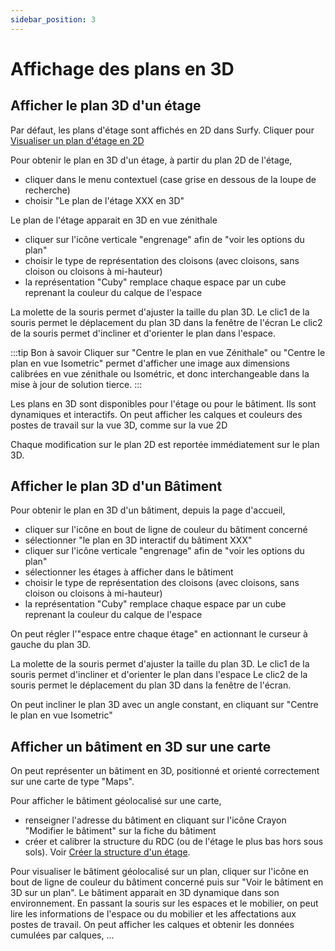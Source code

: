 ```yaml
---
sidebar_position: 3
---
```


# Affichage des plans en 3D

## Afficher le plan 3D d'un étage

Par défaut, les plans d'étage sont affichés en 2D dans Surfy.
Cliquer pour [Visualiser un plan d'étage en 2D](http://help.surfy.pro/docs/courses/views/2Dviews#visualiser-un-plan-en-2d)

Pour obtenir le plan en 3D d'un étage, à partir du plan 2D de l'étage,

-   cliquer dans le menu contextuel (case grise en dessous de la loupe de recherche)
-   choisir "Le plan de l'étage XXX en 3D"

Le plan de l'étage apparait en 3D en vue zénithale

-   cliquer sur l'icône verticale "engrenage" afin de "voir les options du plan"
-   choisir le type de représentation des cloisons (avec cloisons, sans cloison ou cloisons à mi-hauteur)
-   la représentation "Cuby" remplace chaque espace par un cube reprenant la couleur du calque de l'espace

La molette de la souris permet d'ajuster la taille du plan 3D.
Le clic1 de la souris permet le déplacement du plan 3D dans la fenêtre de l'écran
Le clic2 de la souris permet d'incliner et d'orienter le plan dans l'espace.

:::tip Bon à savoir
Cliquer sur "Centre le plan en vue Zénithale" ou "Centre le plan en vue Isometric" permet d'afficher une image aux dimensions calibrées en vue zénithale ou Isométric, et donc interchangeable dans la mise à jour de solution tierce.
:::

Les plans en 3D sont disponibles pour l'étage ou pour le bâtiment.
Ils sont dynamiques et interactifs.
On peut afficher les calques et couleurs des postes de travail sur la vue 3D, comme sur la vue 2D

Chaque modification sur le plan 2D est reportée immédiatement sur le plan 3D.

## Afficher le plan 3D d'un Bâtiment

Pour obtenir le plan en 3D d'un bâtiment, depuis la page d'accueil,

-   cliquer sur l'icône en bout de ligne de couleur du bâtiment concerné
-   sélectionner "le plan en 3D interactif du bâtiment XXX"
-   cliquer sur l'icône verticale "engrenage" afin de "voir les options du plan"
-   sélectionner les étages à afficher dans le bâtiment
-   choisir le type de représentation des cloisons (avec cloisons, sans cloison ou cloisons à mi-hauteur)
-   la représentation "Cuby" remplace chaque espace par un cube reprenant la couleur du calque de l'espace

On peut régler l'"espace entre chaque étage" en actionnant le curseur à gauche du plan 3D.

La molette de la souris permet d'ajuster la taille du plan 3D.
Le clic1 de la souris permet d'incliner et d'orienter le plan dans l'espace
Le clic2 de la souris permet le déplacement du plan 3D dans la fenêtre de l'écran.

On peut incliner le plan 3D avec un angle constant, en cliquant sur "Centre le plan en vue Isometric"

## Afficher un bâtiment en 3D sur une carte

On peut représenter un bâtiment en 3D, positionné et orienté correctement sur une carte de type "Maps".

Pour afficher le bâtiment géolocalisé sur une carte,

-   renseigner l'adresse du bâtiment en cliquant sur l'icône Crayon "Modifier le bâtiment" sur la fiche du bâtiment
-   créer et calibrer la structure du RDC (ou de l'étage le plus bas hors sous sols). Voir [Créer la structure d'un étage](http://help.surfy.pro/docs/surfaces/structure/create).


Pour visualiser le bâtiment géolocalisé sur un plan, cliquer sur l'icône en bout de ligne de couleur du bâtiment concerné puis sur "Voir le bâtiment en 3D sur un plan".
Le bâtiment apparait en 3D dynamique dans son environnement.
En passant la souris sur les espaces et le mobilier, on peut lire les informations de l'espace ou du mobilier et les affectations aux postes de travail. On peut afficher les calques et obtenir les données cumulées par calques, ...
